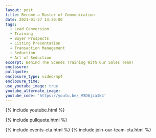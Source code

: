 ```yaml
---
layout: post
title: Become a Master of Communication
date: 2021-01-27 14:30:00
tags:
  - Lead Conversion
  - Training
  - Buyer Prospects
  - Listing Presentation
  - Transaction Management
  - Seduction
  - Art of Seduction
excerpt: Behind The Scenes Training With Our Sales Team!
enclosure:
pullquote:
enclosure_type: video/mp4
enclosure_time:
use_youtube_image: true
youtube_alternate_image:
youtube_code: 'https://youtu.be/_V5D6jza1k4'
---
```


{% include youtube.html %}

{% include pullquote.html %}

{% include events-cta.html %} {% include join-our-team-cta.html %}

